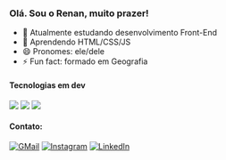 ### Olá. Sou o Renan, muito prazer!

- 🔭 Atualmente estudando desenvolvimento Front-End 
- 🌱 Aprendendo HTML/CSS/JS
- 😄 Pronomes: ele/dele
- ⚡ Fun fact: formado em Geografia

#### Tecnologias em dev
<img src="https://cdn.jsdelivr.net/gh/devicons/devicon/icons/javascript/javascript-original.svg" />
<img src="https://cdn.jsdelivr.net/gh/devicons/devicon/icons/css3/css3-original.svg" />
<img src="https://cdn.jsdelivr.net/gh/devicons/devicon/icons/html5/html5-original.svg" />
              
          

#### Contato:

<a href="mailto:renanlgouveia@gmail.com"><img src="https://img.shields.io/badge/Gmail-D14836?style=for-the-badge&logo=gmail&logoColor=white" alt="GMail"></a>
<a href="https://www.instagram.com/rennanlg/" target=_blank><img src="https://img.shields.io/badge/Instagram-E4405F?style=for-the-badge&logo=instagram&logoColor=white" alt="Instagram"></a>
<a href="https://www.linkedin.com/in/renan-luis-gouveia-b588a1211/" target=_blank><img src="https://img.shields.io/badge/LinkedIn-0077B5?style=for-the-badge&logo=linkedin&logoColor=white" alt="LinkedIn"></a>
